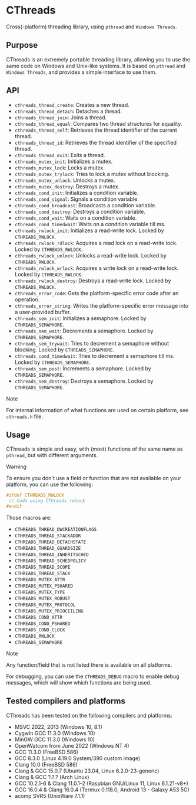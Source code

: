 # CThreads

Cross(-platform) threading library, using `pthread` and `Windows Threads`.

## Purpose

CThreads is an extremely portable threading library, allowing you to use the same code on Windows and Unix-like systems. It is based on `pthread` and `Windows Threads`, and provides a simple interface to use them.

## API

- `cthreads_thread_create`: Creates a new thread.
- `cthreads_thread_detach`: Detaches a thread.
- `cthreads_thread_join`: Joins a thread.
- `cthreads_thread_equal`: Compares two thread structures for equality.
- `cthreads_thread_self`: Retrieves the thread identifier of the current thread.
- `cthreads_thread_id`: Retrieves the thread identifier of the specified thread.
- `cthreads_thread_exit`: Exits a thread.
- `cthreads_mutex_init`: Initializes a mutex.
- `cthreads_mutex_lock`: Locks a mutex.
- `cthreads_mutex_trylock`: Tries to lock a mutex without blocking.
- `cthreads_mutex_unlock`: Unlocks a mutex.
- `cthreads_mutex_destroy`: Destroys a mutex.
- `cthreads_cond_init`: Initializes a condition variable.
- `cthreads_cond_signal`: Signals a condition variable.
- `cthreads_cond_broadcast`: Broadcasts a condition variable.
- `cthreads_cond_destroy`: Destroys a condition variable.
- `cthreads_cond_wait`: Waits on a condition variable.
- `cthreads_cond_timedwait`: Waits on a condition variable till ms.
- `cthreads_rwlock_init`: Initializes a read-write lock. Locked by `CTHREADS_RWLOCK`.
- `cthreads_rwlock_rdlock`: Acquires a read lock on a read-write lock. Locked by `CTHREADS_RWLOCK`.
- `cthreads_rwlock_unlock`: Unlocks a read-write lock. Locked by `CTHREADS_RWLOCK`.
- `cthreads_rwlock_wrlock`: Acquires a write lock on a read-write lock. Locked by `CTHREADS_RWLOCK`.
- `cthreads_rwlock_destroy`: Destroys a read-write lock. Locked by `CTHREADS_RWLOCK`.
- `cthreads_error_code`: Gets the platform-specific error code after an operation.
- `cthreads_error_string`: Writes the platform-specific error message into a user-provided buffer.
- `cthreads_sem_init`: Initializes a semaphore. Locked by `CTHREADS_SEMAPHORE`.
- `cthreads_sem_wait`: Decrements a semaphore. Locked by `CTHREADS_SEMAPHORE`.
- `cthreads_sem_trywait`: Tries to decrement a semaphore without blocking. Locked by `CTHREADS_SEMAPHORE`.
- `cthreads_cond_timedwait`: Tries to decrement a semaphore till ms. Locked by `CTHREADS_SEMAPHORE`.
- `cthreads_sem_post`: Increments a semaphore. Locked by `CTHREADS_SEMAPHORE`.
- `cthreads_sem_destroy`: Destroys a semaphore. Locked by `CTHREADS_SEMAPHORE`.

> [!NOTE]
> For internal information of what functions are used on certain platform, see `cthreads.h` file.

## Usage

CThreads is simple and easy, with (most) functions of the same name as `pthread`, but with different arguments.

> [!WARNING]
> To ensure you don't use a field or function that are not available on your platform, you can use the following:

```c
#ifdef CTHREADS_RWLOCK
 // Code using CThreads rwlock
#endif
```

Those macros are:
- `CTHREADS_THREAD_DWCREATIONFLAGS`
- `CTHREADS_THREAD_STACKADDR`
- `CTHREADS_THREAD_DETACHSTATE`
- `CTHREADS_THREAD_GUARDSIZE`
- `CTHREADS_THREAD_INHERITSCHED`
- `CTHREADS_THREAD_SCHEDPOLICY`
- `CTHREADS_THREAD_SCOPE`
- `CTHREADS_THREAD_STACK`
- `CTHREADS_MUTEX_ATTR`
- `CTHREADS_MUTEX_PSHARED`
- `CTHREADS_MUTEX_TYPE`
- `CTHREADS_MUTEX_ROBUST`
- `CTHREADS_MUTEX_PROTOCOL`
- `CTHREADS_MUTEX_PRIOCEILING`
- `CTHREADS_COND_ATTR`
- `CTHREADS_COND_PSHARED`
- `CTHREADS_COND_CLOCK`
- `CTHREADS_RWLOCK`
- `CTHREADS_SEMAPHORE`

> [!NOTE]
> Any function/field that is not listed there is available on all platforms.

For debugging, you can use the `CTHREADS_DEBUG` macro to enable debug messages, which will show which functions are being used.

## Tested compilers and platforms

CThreads has been tested on the following compilers and platforms:

- MSVC 2022, 2013 (Windows 10, 8.1)
- Cygwin GCC 11.3.0 (Windows 10)
- MinGW GCC 11.3.0 (Windows 10)
- OpenWatcom from June 2022 (Windows NT 4)
- GCC 11.3.0 (FreeBSD 586)
- GCC 8.3.0 (Linux 4.19.0 System/390 custom image)
- Clang 10.0 (FreeBSD 586)
- Clang & GCC 15.0.7 (Ubuntu 23.04, Linux 6.2.0-23-generic)
- Clang & GCC ?.?.? (Arch Linux)
- GCC 10.2.1-6 & Clang 11.0.1-2 (Raspbian GNU/Linux 11, Linux 6.1.21-v8+)
- GCC 16.0.4 & Clang 16.0.4 (Termux 0.118.0, Android 13 - Galaxy A53 5G)
- acomp SVR5 (UnixWare 7.1.1)
